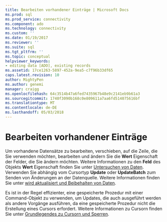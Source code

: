 ```yaml
---
title: Bearbeiten vorhandener Einträge | Microsoft Docs
ms.prod: sql
ms.prod_service: connectivity
ms.component: ado
ms.technology: connectivity
ms.custom: ''
ms.date: 01/19/2017
ms.reviewer: ''
ms.suite: sql
ms.tgt_pltfrm: ''
ms.topic: conceptual
helpviewer_keywords:
- editing data [ADO], existing records
ms.assetid: 17ce1263-5897-452a-9ea5-c7f96b33df65
caps.latest.revision: 10
author: MightyPen
ms.author: genemi
manager: craigg
ms.openlocfilehash: 64c3514b47a6fed7435967b48e9c2141eb9b61a3
ms.sourcegitcommit: 1740f3090b168c0e809611a7aa6fd514075616bf
ms.translationtype: MT
ms.contentlocale: de-DE
ms.lasthandoff: 05/03/2018
---
```

# <a name="editing-existing-records"></a>Bearbeiten vorhandener Einträge
Um vorhandene Datensätze zu bearbeiten, verschieben, auf die Zeile, die Sie verwenden möchten, bearbeiten und ändern Sie die **Wert** Eigenschaft der Felder, die Sie ändern möchten. Weitere Informationen zu den **Feld** des Objekts **Wert** Eigenschaft finden Sie unter [Untersuchen von Daten](../../../ado/guide/data/examining-data.md). Verwenden Sie abhängig vom Cursortyp **Update** oder **UpdateBatch** zum Senden von Änderungen an der Datenquelle. Weitere Informationen finden Sie unter [wird aktualisiert und Beibehalten von Daten](../../../ado/guide/data/updating-and-persisting-data.md).  
  
 Es ist in der Regel effizienter, eine gespeicherte Prozedur mit einer Command-Objekt zu verwenden, um Updates, die auch ausgeführt werden als andere Vorgänge ausführen, da eine gespeicherte Prozedur nicht die Erstellung eines Cursors erfordert. Weitere Informationen zu Cursorn finden Sie unter [Grundlegendes zu Cursorn und Sperren](../../../ado/guide/data/understanding-cursors-and-locks.md).

